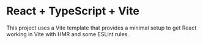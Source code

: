 # React + TypeScript + Vite

This project uses a Vite template that provides a minimal setup to get React
working in Vite with HMR and some ESLint rules.
